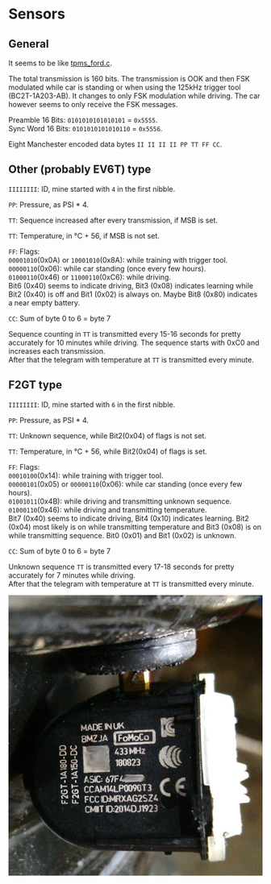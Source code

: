 # Sensors

## General

It seems to be like [tpms_ford.c](https://github.com/merbanan/rtl_433/blob/master/src/devices/tpms_ford.c). 

The total transmission is 160 bits. The transmission is OOK and then FSK modulated while car is standing or when using the 125kHz trigger tool (BC2T-1A203-AB). It changes to only FSK modulation while driving. The car however seems to only receive the FSK messages.

Preamble 16 Bits: `0101010101010101` = `0x5555`.  
Sync Word 16 Bits: `0101010101010110` = `0x5556`.

Eight Manchester encoded data bytes `II II II II PP TT FF CC`.

## Other (probably EV6T) type

`IIIIIIII`: ID, mine started with `4` in the first nibble.

`PP`: Pressure, as PSI * 4.

`TT`: Sequence increased after every transmission, if MSB is set.

`TT`: Temperature, in °C + 56, if MSB is not set.

`FF`: Flags:  
`00001010`(0x0A) or `10001010`(0x8A): while training with trigger tool.  
`00000110`(0x06): while car standing (once every few hours).  
`01000110`(0x46) or `11000110`(0xC6): while driving.  
Bit6 (0x40) seems to indicate driving, Bit3 (0x08) indicates learning while Bit2 (0x40) is off and Bit1 (0x02) is always on.
Maybe Bit8 (0x80) indicates a near empty battery.

`CC`: Sum of byte 0 to 6 = byte 7

Sequence counting in `TT` is transmitted every 15-16 seconds for pretty accurately for 10 minutes while driving.
The sequence starts with 0xC0 and increases each transmission.  
After that the telegram with temperature at `TT` is transmitted every minute.

## F2GT type

`IIIIIIII`: ID, mine started with `6` in the first nibble.

`PP`: Pressure, as PSI * 4.

`TT`: Unknown sequence, while Bit2(0x04) of flags is not set.

`TT`: Temperature, in °C + 56, while Bit2(0x04) of flags is set.

`FF`: Flags:  
`00010100`(0x14): while training with trigger tool.  
`00000101`(0x05) or `00000110`(0x06): while car standing (once every few hours).  
`01001011`(0x4B): while driving and transmitting unknown sequence.  
`01000110`(0x46): while driving and transmitting temperature.  
Bit7 (0x40) seems to indicate driving, Bit4 (0x10) indicates learning.
Bit2 (0x04) most likely is on while transmitting temperature and Bit3 (0x08) is on while transmitting sequence.
Bit0 (0x01) and Bit1 (0x02) is unknown.

`CC`: Sum of byte 0 to 6 = byte 7

Unknown sequence `TT` is transmitted every 17-18 seconds for pretty accurately for 7 minutes while driving.  
After that the telegram with temperature at `TT` is transmitted every minute.

![F2GT Sensor](../pic/f2gt-sensor.jpg)